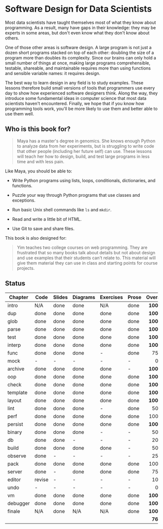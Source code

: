 # Software Design for Data Scientists

Most data scientists have taught themselves most of what they know
about programming.  As a result, many have gaps in their knowledge:
they may be experts in some areas, but don't even know what they don't
know about others.

One of those other areas is software design.  A large program is not
just a dozen short programs stacked on top of each other: doubling the
size of a program more than doubles its complexity.  Since our brains
can only hold a small number of things at once, making large programs
comprehensible, testable, shareable, and maintainable requires more
than using functions and sensible variable names: it requires design.

The best way to learn design in any field is to study examples.  These
lessons therefore build small versions of tools that programmers use
every day to show how experienced software designers think.  Along the
way, they introduce some fundamental ideas in computer science that
most data scientists haven't encountered.  Finally, we hope that if
you know how programming tools work, you'll be more likely to use them
and better able to use them well.

## Who is this book for?

> Maya has a master's degree in genomics.  She knows enough Python to
> analyze data from her experiments, but is struggling to write code
> that other people (including her future self) can use.  These
> lessons will teach her how to design, build, and test large programs
> in less time and with less pain.

Like Maya, you should be able to:

-   Write Python programs using lists, loops, conditionals, dictionaries, and functions.

-   Puzzle your way through Python programs that use classes and exceptions.

-   Run basic Unix shell commands like `ls` and `mkdir`.

-   Read and write a little bit of HTML.

-   Use Git to save and share files.

This book is also designed for:

> Yim teaches two college courses on web programming.  They are
> frustrated that so many books talk about details but not about
> design and use examples that their students can't relate to.  This
> material will give them material they can use in class and starting
> points for course projects.

## Status

| Chapter   | Code   | Slides | Diagrams | Exercises | Prose  | Overall  |
| --------- | ------ | ------ | -------- | --------- | ------ | -------: |
| intro     | N/A    | done   | done     | N/A       | done   | **100%** |
| dup       | done   | done   | done     | done      | done   | **100%** |
| glob      | done   | done   | done     | done      | done   | **100%** |
| parse     | done   | done   | done     | done      | done   | **100%** |
| test      | done   | done   | done     | done      | done   | **100%** |
| interp    | done   | done   | done     | done      | done   | **100%** |
| func      | done   | done   | done     | -         | done   |  75%     |
| mock      | -      | -      | -        | -         | -      |   0%     |
| archive   | done   | done   | done     | done      | -      | **100%** |
| oop       | done   | done   | done     | done      | done   | **100%** |
| check     | done   | done   | done     | done      | done   | **100%** |
| template  | done   | done   | done     | done      | done   | **100%** |
| layout    | done   | done   | done     | done      | done   | **100%** |
| lint      | done   | done   | done     | -         | done   |  50%     |
| perf      | done   | done   | done     | done      | done   | 100%     |
| persist   | done   | done   | done     | done      | done   | **100%** |
| binary    | done   | done   | done     | -         | -      |  50%     |
| db        | done   | done   | -        | -         | -      |  20%     |
| build     | done   | done   | done     | done      | -      |  50%     |
| observe   | done   | -      | -        | -         | -      |  25%     |
| pack      | done   | done   | done     | done      | done   | 100%     |
| server    | done   | -      | done     | done      | done   |  75%     |
| editor    | revise | -      | -        | -         | -      |  10%     |
| undo      | -      | -      | -        | -         | -      |   0%     |
| vm        | done   | done   | done     | done      | done   | **100%** |
| debugger  | done   | done   | done     | done      | done   | **100%** |
| finale    | N/A    | done   | N/A      | N/A       | done   | **100%** |
|           |        |        |          |           |        | **76%**  |
